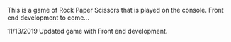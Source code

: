 This is a game of Rock Paper Scissors that is played on the console. Front end development to come...

11/13/2019
Updated game with Front end development.